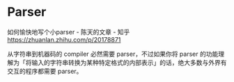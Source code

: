 # Parser





如何愉快地写个小parser - 陈天的文章 - 知乎
https://zhuanlan.zhihu.com/p/20178871


从字符串到机器码的 compiler 必然需要 parser，不过如果你将 parser 的功能理解为「将输入的字符串转换为某种特定格式的内部表示」的话，绝大多数与外界有交互的程序都需要 parser。










